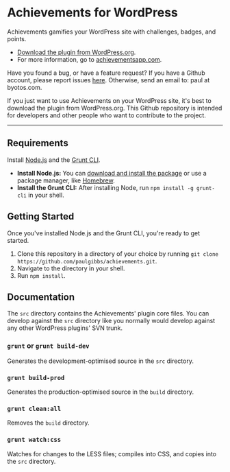 # Achievements for WordPress
Achievements gamifies your WordPress site with challenges, badges, and points.

* [Download the plugin from WordPress.org](http://wordpress.org/plugins/achievements).
* For more information, go to [achievementsapp.com](http://achievementsapp.com/).

Have you found a bug, or have a feature request? If you have a Github account, please report issues [here](https://github.com/paulgibbs/achievements/issues). Otherwise, send an email to: paul at byotos.com.

If you just want to use Achievements on your WordPress site, it's best to download the plugin from WordPress.org. This Github repository is intended for developers and other people who want to contribute to the project.

----

Requirements
------------
Install [Node.js](http://nodejs.org/) and the [Grunt CLI](http://gruntjs.com/getting-started).

* **Install Node.js:** You can [download and install the package](http://nodejs.org/) or use a package manager, like [Homebrew](http://brew.sh/).
* **Install the Grunt CLI:** After installing Node, run `npm install -g grunt-cli` in your shell.


Getting Started
---------------
Once you've installed Node.js and the Grunt CLI, you're ready to get started.

1. Clone this repository in a directory of your choice by running `git clone https://github.com/paulgibbs/achievements.git`.
2. Navigate to the directory in your shell.
3. Run `npm install`.


Documentation
-------------

The `src` directory contains the Achievements' plugin core files. You can develop against the `src` directory like you normally would develop against any other WordPress plugins' SVN trunk.

### `grunt` or `grunt build-dev`
Generates the development-optimised source in the `src` directory.

### `grunt build-prod`
Generates the production-optimised source in the `build` directory.

### `grunt clean:all`
Removes the `build` directory.

### `grunt watch:css`
Watches for changes to the LESS files; compiles into CSS, and copies into the `src` directory.